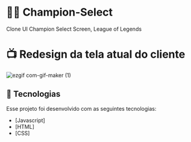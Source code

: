 # 🦸‍♀️ Champion-Select
Clone UI Champion Select Screen, League of Legends


# 📺 Redesign da tela atual do cliente
![ezgif com-gif-maker (1)](https://user-images.githubusercontent.com/62511035/103181493-5ab8b400-4880-11eb-99a1-39c61df44946.gif)

## 🚀 Tecnologias

Esse projeto foi desenvolvido com as seguintes tecnologias:

- [Javascript]
- [HTML]
- [CSS]

